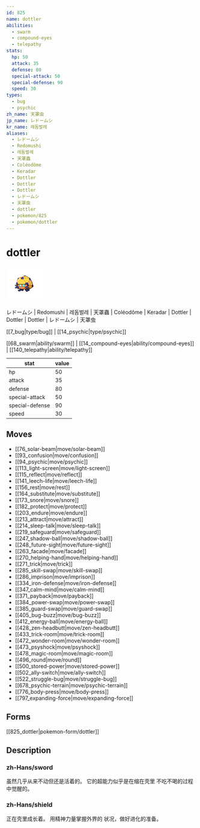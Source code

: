```yaml
---
id: 825
name: dottler
abilities:
  - swarm
  - compound-eyes
  - telepathy
stats:
  hp: 50
  attack: 35
  defense: 80
  special-attack: 50
  special-defense: 90
  speed: 30
types:
  - bug
  - psychic
zh_name: 天罩虫
jp_name: レドームシ
kr_name: 레돔벌레
aliases:
  - レドームシ
  - Redomushi
  - 레돔벌레
  - 天罩蟲
  - Coléodôme
  - Keradar
  - Dottler
  - Dottler
  - Dottler
  - レドームシ
  - 天罩虫
  - dottler
  - pokemon/825
  - pokemon/dottler
---
```

# dottler

![](https://raw.githubusercontent.com/PokeAPI/sprites/master/sprites/pokemon/825.png)

レドームシ | Redomushi | 레돔벌레 | 天罩蟲 | Coléodôme | Keradar | Dottler | Dottler | Dottler | レドームシ | 天罩虫

[[7_bug|type/bug]] | [[14_psychic|type/psychic]]

[[68_swarm|ability/swarm]] | [[14_compound-eyes|ability/compound-eyes]] | [[140_telepathy|ability/telepathy]]

|stat|value|
|---|---|
|hp|50|
|attack|35|
|defense|80|
|special-attack|50|
|special-defense|90|
|speed|30|


## Moves

- [[76_solar-beam|move/solar-beam]]
- [[93_confusion|move/confusion]]
- [[94_psychic|move/psychic]]
- [[113_light-screen|move/light-screen]]
- [[115_reflect|move/reflect]]
- [[141_leech-life|move/leech-life]]
- [[156_rest|move/rest]]
- [[164_substitute|move/substitute]]
- [[173_snore|move/snore]]
- [[182_protect|move/protect]]
- [[203_endure|move/endure]]
- [[213_attract|move/attract]]
- [[214_sleep-talk|move/sleep-talk]]
- [[219_safeguard|move/safeguard]]
- [[247_shadow-ball|move/shadow-ball]]
- [[248_future-sight|move/future-sight]]
- [[263_facade|move/facade]]
- [[270_helping-hand|move/helping-hand]]
- [[271_trick|move/trick]]
- [[285_skill-swap|move/skill-swap]]
- [[286_imprison|move/imprison]]
- [[334_iron-defense|move/iron-defense]]
- [[347_calm-mind|move/calm-mind]]
- [[371_payback|move/payback]]
- [[384_power-swap|move/power-swap]]
- [[385_guard-swap|move/guard-swap]]
- [[405_bug-buzz|move/bug-buzz]]
- [[412_energy-ball|move/energy-ball]]
- [[428_zen-headbutt|move/zen-headbutt]]
- [[433_trick-room|move/trick-room]]
- [[472_wonder-room|move/wonder-room]]
- [[473_psyshock|move/psyshock]]
- [[478_magic-room|move/magic-room]]
- [[496_round|move/round]]
- [[500_stored-power|move/stored-power]]
- [[502_ally-switch|move/ally-switch]]
- [[522_struggle-bug|move/struggle-bug]]
- [[678_psychic-terrain|move/psychic-terrain]]
- [[776_body-press|move/body-press]]
- [[797_expanding-force|move/expanding-force]]

## Forms



[[825_dottler|pokemon-form/dottler]]

## Description

### zh-Hans/sword

虽然几乎从来不动但还是活着的。
它的超能力似乎是在缩在壳里
不吃不喝的过程中觉醒的。

### zh-Hans/shield

正在壳里成长着。
用精神力量掌握外界的
状况，做好进化的准备。

